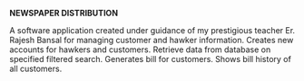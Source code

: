 **NEWSPAPER DISTRIBUTION**

A software application created under guidance of my prestigious teacher Er. Rajesh Bansal for managing customer and hawker information.
Creates new accounts for hawkers and customers.
Retrieve data from database on specified filtered search.
Generates bill for customers.
Shows bill history of all customers.
